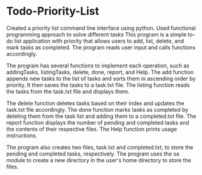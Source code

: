 # Todo-Priority-List
Created a priority list command line interface using python. Used functional programming approach to solve different tasks
This program is a simple to-do list application with priority that allows users to add, list, delete, and mark tasks as completed. The program reads user input and calls functions accordingly. 

The program has several functions to implement each operation, such as addingTasks, listingTasks, delete, done, report, and Help. The add function appends new tasks to the list of tasks and sorts them in ascending order by priority. It then saves the tasks to a task.txt file. The listing function reads the tasks from the task.txt file and displays them. 

The delete function deletes tasks based on their index and updates the task.txt file accordingly. The done function marks tasks as completed by deleting them from the task list and adding them to a completed.txt file. The report function displays the number of pending and completed tasks and the contents of their respective files. The Help function prints usage instructions. 

The program also creates two files, task.txt and completed.txt, to store the pending and completed tasks, respectively. The program uses the os module to create a new directory in the user's home directory to store the files.
